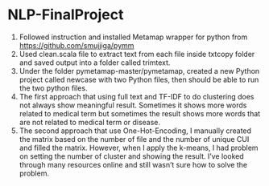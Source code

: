 # NLP-FinalProject
1. Followed instruction and installed Metamap wrapper for python from https://github.com/smujjiga/pymm
2. Used clean.scala file to extract text from each file inside txtcopy folder and saved output into a folder called trimtext.
3. Under the folder pymetamap-master/pymetamap, created a new Python project called newcase with two Python files, then should be able to run the two python files.  
4. The first approach that using full text and TF-IDF to do clustering does not always show meaningful result. Sometimes it shows more words related to medical term but sometimes the result shows more words that are not related to medical term or disease. 
5. The second approach that use One-Hot-Encoding, I manually created the matrix based on the number of file and the number of unique CUI and filled the matrix. However, when I apply the k-means, I had problem on setting the number of cluster and showing the result. I’ve looked through many resources online and still wasn’t sure how to solve the problem. 
